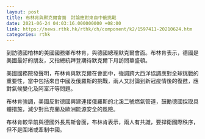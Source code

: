 ```yaml
---
layout: post
title: 布林肯與默克爾會面　討論應對來自中俄挑戰
date: 2021-06-24 04:03:16.000000000 +08:00
link: https://news.rthk.hk/rthk/ch/component/k2/1597411-20210624.htm
categories: rthk
---
```


到訪德國柏林的美國國務卿布林肯，與德國總理默克爾會面。布林肯表示，德國是美國最好的朋友，又指總統拜登期待默克爾下月訪問華盛頓。

美國國務院發聲明，布林肯與默克爾在會面中，強調跨大西洋協調應對全球挑戰的重要性，當中包括來自中國及俄羅斯的挑戰，兩人又討論到新冠疫情後的復甦，應對氣候變化及阿富汗等問題。

布林肯強調，美國反對德國興建連接俄羅斯的北溪二號燃氣管道，鼓勵德國採取具體措施，減少對烏克蘭及歐洲能源安全的風險。

布林肯較早前與德國外長馬斯會面，布林肯表示，兩人有共識，要捍衛國際秩序，但不是圍堵或牽制中國。
